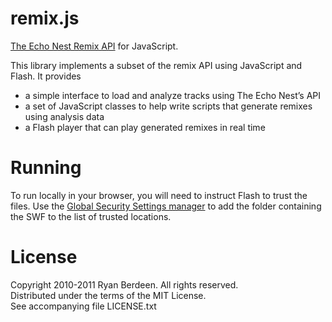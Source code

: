 remix.js
=======

[The Echo Nest Remix API][echo-nest-remix] for JavaScript.

This library implements a subset of the remix API using JavaScript and Flash. It provides

 * a simple interface to load and analyze tracks using The Echo Nest’s API
 * a set of JavaScript classes to help write scripts that generate remixes using analysis data
 * a Flash player that can play generated remixes in real time

Running
=======

To run locally in your browser, you will need to instruct Flash to trust the
files. Use the [Global Security Settings manager][global-security-settings] to
add the folder containing the SWF to the list of trusted locations.

License
=======

Copyright 2010-2011 Ryan Berdeen. All rights reserved.  
Distributed under the terms of the MIT License.  
See accompanying file LICENSE.txt

[echo-nest-remix]: http://code.google.com/p/echo-nest-remix/
[global-security-settings]: http://www.macromedia.com/support/documentation/en/flashplayer/help/settings_manager04a.html
